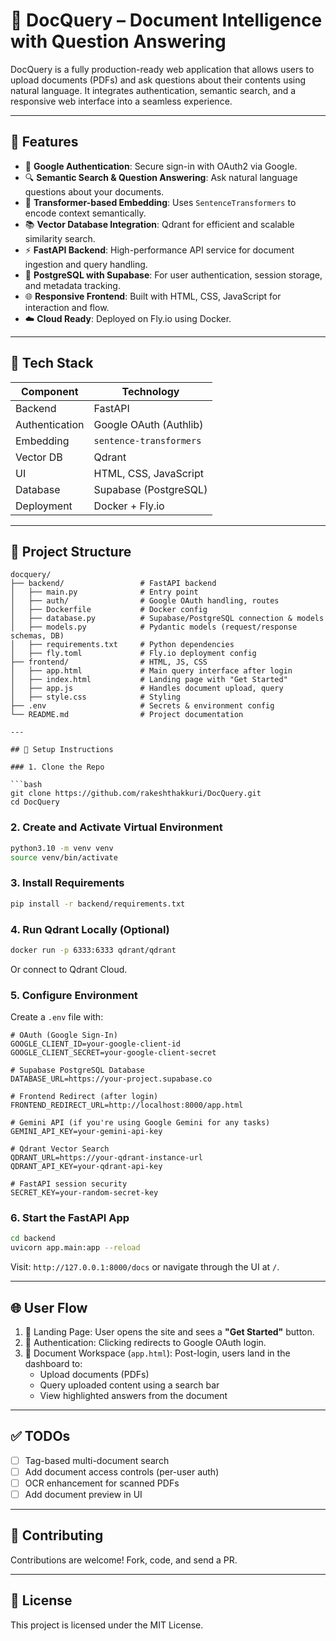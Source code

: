 # 📄 DocQuery – Document Intelligence with Question Answering

DocQuery is a fully production-ready web application that allows users to upload documents (PDFs) and ask questions about their contents using natural language. It integrates authentication, semantic search, and a responsive web interface into a seamless experience.

---

## 🚀 Features

- 🔐 **Google Authentication**: Secure sign-in with OAuth2 via Google.
- 🔍 **Semantic Search & Question Answering**: Ask natural language questions about your documents.
- 🧠 **Transformer-based Embedding**: Uses `SentenceTransformers` to encode context semantically.
- 📚 **Vector Database Integration**: Qdrant for efficient and scalable similarity search.
- ⚡ **FastAPI Backend**: High-performance API service for document ingestion and query handling.
- 🧾 **PostgreSQL with Supabase**: For user authentication, session storage, and metadata tracking.
- 🌐 **Responsive Frontend**: Built with HTML, CSS, JavaScript for interaction and flow.
- ☁️ **Cloud Ready**: Deployed on Fly.io using Docker.

---

## 🧰 Tech Stack

| Component       | Technology                |
| --------------- | ------------------------- |
| Backend         | FastAPI                   |
| Authentication  | Google OAuth (Authlib)    |
| Embedding       | `sentence-transformers`   |
| Vector DB       | Qdrant                    |
| UI              | HTML, CSS, JavaScript     |
| Database        | Supabase (PostgreSQL)     |
| Deployment      | Docker + Fly.io           |

---

## 📁 Project Structure

```
docquery/
├── backend/                 # FastAPI backend
│   ├── main.py              # Entry point
│   ├── auth/                # Google OAuth handling, routes
│   ├── Dockerfile           # Docker config
│   ├── database.py          # Supabase/PostgreSQL connection & models
│   ├── models.py            # Pydantic models (request/response schemas, DB)
│   ├── requirements.txt     # Python dependencies     
│   ├── fly.toml             # Fly.io deployment config
├── frontend/                # HTML, JS, CSS
│   ├── app.html             # Main query interface after login
│   ├── index.html           # Landing page with "Get Started"
│   ├── app.js               # Handles document upload, query
│   ├── style.css            # Styling
├── .env                     # Secrets & environment config
└── README.md                # Project documentation

---

## 🔧 Setup Instructions

### 1. Clone the Repo

```bash
git clone https://github.com/rakeshthakkuri/DocQuery.git
cd DocQuery
```

### 2. Create and Activate Virtual Environment

```bash
python3.10 -m venv venv
source venv/bin/activate
```

### 3. Install Requirements

```bash
pip install -r backend/requirements.txt
```

### 4. Run Qdrant Locally (Optional)

```bash
docker run -p 6333:6333 qdrant/qdrant
```

Or connect to Qdrant Cloud.

### 5. Configure Environment

Create a `.env` file with:

```
# OAuth (Google Sign-In)
GOOGLE_CLIENT_ID=your-google-client-id
GOOGLE_CLIENT_SECRET=your-google-client-secret

# Supabase PostgreSQL Database
DATABASE_URL=https://your-project.supabase.co

# Frontend Redirect (after login)
FRONTEND_REDIRECT_URL=http://localhost:8000/app.html

# Gemini API (if you're using Google Gemini for any tasks)
GEMINI_API_KEY=your-gemini-api-key

# Qdrant Vector Search
QDRANT_URL=https://your-qdrant-instance-url
QDRANT_API_KEY=your-qdrant-api-key

# FastAPI session security
SECRET_KEY=your-random-secret-key

```

### 6. Start the FastAPI App

```bash
cd backend
uvicorn app.main:app --reload
```

Visit: `http://127.0.0.1:8000/docs` or navigate through the UI at `/`.

---

## 🌐 User Flow

1. 🏁 Landing Page: User opens the site and sees a **"Get Started"** button.
2. 🔐 Authentication: Clicking redirects to Google OAuth login.
3. 📄 Document Workspace (`app.html`): Post-login, users land in the dashboard to:
   - Upload documents (PDFs)
   - Query uploaded content using a search bar
   - View highlighted answers from the document

---

## ✅ TODOs

- [ ] Tag-based multi-document search
- [ ] Add document access controls (per-user auth)
- [ ] OCR enhancement for scanned PDFs
- [ ] Add document preview in UI

---

## 🤝 Contributing

Contributions are welcome! Fork, code, and send a PR.

---

## 📜 License

This project is licensed under the MIT License.
